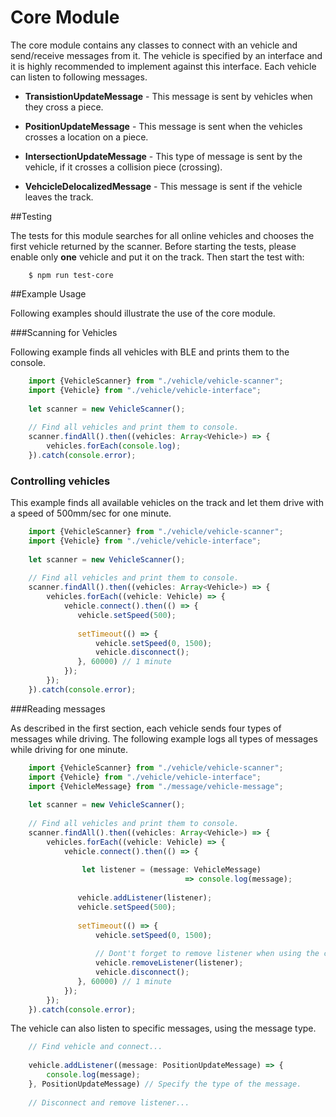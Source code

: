 # Core Module

The core module contains any classes to connect with an vehicle and send/receive messages from it.
The vehicle is specified by an interface and it is highly recommended to implement against this
interface. Each vehicle can listen to following messages.

- **TransistionUpdateMessage** - This message is sent by vehicles when they
cross a piece.

- **PositionUpdateMessage** - This message is sent when the vehicles crosses a location
on a piece.

- **IntersectionUpdateMessage** - This type of message is sent by the vehicle, if it crosses 
a collision piece (crossing).

- **VehcicleDelocalizedMessage** - This message is sent if the vehicle leaves the track.

##Testing

The tests for this module searches for all online vehicles and chooses the first
vehicle returned by the scanner. Before starting the tests, please enable only **one** vehicle 
and put it on the track. Then start the test with:

        $ npm run test-core

##Example Usage

Following examples should illustrate the use of the core module.

###Scanning for Vehicles

Following example finds all vehicles with BLE and prints them to the console.

```typescript
    import {VehicleScanner} from "./vehicle/vehicle-scanner";
    import {Vehicle} from "./vehicle/vehicle-interface";
    
    let scanner = new VehicleScanner();
    
    // Find all vehicles and print them to console.
    scanner.findAll().then((vehicles: Array<Vehicle>) => {
        vehicles.forEach(console.log);
    }).catch(console.error);
```

### Controlling vehicles

This example finds all available vehicles on the track and let them drive
with a speed of 500mm/sec for one minute.

```typescript
    import {VehicleScanner} from "./vehicle/vehicle-scanner";
    import {Vehicle} from "./vehicle/vehicle-interface";
    
    let scanner = new VehicleScanner();
    
    // Find all vehicles and print them to console.
    scanner.findAll().then((vehicles: Array<Vehicle>) => {
        vehicles.forEach((vehicle: Vehicle) => {
            vehicle.connect().then(() => {
               vehicle.setSpeed(500);
               
               setTimeout(() => {
                   vehicle.setSpeed(0, 1500);
                   vehicle.disconnect();
               }, 60000) // 1 minute
            });
        });
    }).catch(console.error);
```

###Reading messages

As described in the first section, each vehicle sends four types of messages while 
driving. The following example logs all types of messages while driving for one minute.

```typescript
    import {VehicleScanner} from "./vehicle/vehicle-scanner";
    import {Vehicle} from "./vehicle/vehicle-interface";
    import {VehicleMessage} from "./message/vehicle-message";
    
    let scanner = new VehicleScanner();
    
    // Find all vehicles and print them to console.
    scanner.findAll().then((vehicles: Array<Vehicle>) => {
        vehicles.forEach((vehicle: Vehicle) => {
            vehicle.connect().then(() => {
                
                let listener = (message: VehicleMessage) 
                                       => console.log(message);
                
               vehicle.addListener(listener);
               vehicle.setSpeed(500);
               
               setTimeout(() => {
                   vehicle.setSpeed(0, 1500);
                   
                   // Dont't forget to remove listener when using the car later.
                   vehicle.removeListener(listener);
                   vehicle.disconnect();
               }, 60000) // 1 minute
            });
        });
    }).catch(console.error);
```

The vehicle can also listen to specific messages, using the message type.

```typescript
    // Find vehicle and connect...
    
    vehicle.addListener((message: PositionUpdateMessage) => {
        console.log(message);
    }, PositionUpdateMessage) // Specify the type of the message.
    
    // Disconnect and remove listener...
```